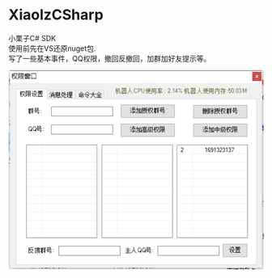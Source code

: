 # XiaolzCSharp
小栗子C# SDK  
使用前先在VS还原nuget包.  
写了一些基本事件，QQ权限，撤回反撤回，加群加好友提示等。

![image](https://github.com/laomms/XiaolzCSharp/blob/master/admin.png)   





